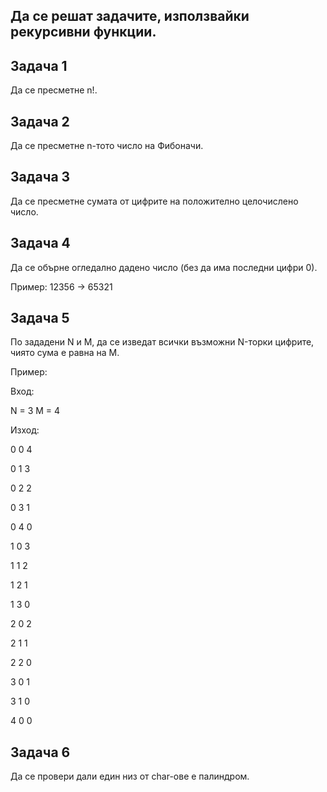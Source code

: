 ## Да се решат задачите, използвайки рекурсивни функции.

## Задача 1 
Да се пресметне n!.

## Задача 2  
Да се пресметне n-тото число на Фибоначи.

## Задача 3 
Да се пресметне сумата от цифрите на положително целочислено число.

## Задача 4 
Да се обърне огледално дадено число (без да има последни цифри 0). 

Пример: 12356 -> 65321

## Задача 5 
По зададени N и M, да се изведат всички възможни N-торки цифрите, чиято сума е равна на M.

Пример: 

Вход:

N = 3 M = 4

Изход:

0 0 4 

0 1 3

0 2 2

0 3 1

0 4 0

1 0 3

1 1 2

1 2 1

1 3 0

2 0 2

2 1 1

2 2 0

3 0 1

3 1 0

4 0 0

## Задача 6 
Да се провери дали един низ от char-ове е палиндром.
